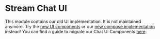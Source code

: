# Stream Chat UI

This module contains our old UI implementation. It is not maintained anymore. Try the [new UI components](https://github.com/GetStream/stream-chat-android/tree/main/stream-chat-android-ui-components) or our [new compose implementation](https://github.com/GetStream/stream-chat-android/tree/main/stream-chat-android-compose) instead!
You can find a guide to migrate our Chat UI Components [here](https://github.com/GetStream/stream-chat-android-old-ui/pull/1)

